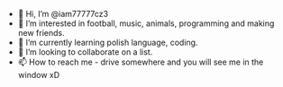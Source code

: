 - 👋 Hi, I’m @iam77777cz3
- 👀 I’m interested in football, music, animals, programming and making new friends.
- 🌱 I’m currently learning polish language, coding. 
- 💞️ I’m looking to collaborate on a list.
- 📫 How to reach me - drive somewhere and you will see me in the window xD

<!---
iam77777cz3/iam77777cz3 is a ✨ special ✨ repository because its `README.md` (this file) appears on your GitHub profile.
You can click the Preview link to take a look at your changes.
--->
